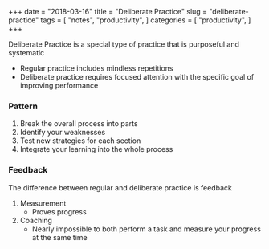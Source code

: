 +++
date = "2018-03-16"
title = "Deliberate Practice"
slug = "deliberate-practice"
tags = [
    "notes",
    "productivity",
]
categories = [
    "productivity",
]
+++

Deliberate Practice is a special type of practice that is purposeful and systematic  

* Regular practice includes mindless repetitions
* Deliberate practice requires focused attention with the specific goal of improving performance

### Pattern

1. Break the overall process into parts
2. Identify your weaknesses
3. Test new strategies for each section
4. Integrate your learning into the whole process

### Feedback

The difference between regular and deliberate practice is feedback  

1. Measurement
    * Proves progress
2. Coaching
    * Nearly impossible to both perform a task and measure your progress at the same time

